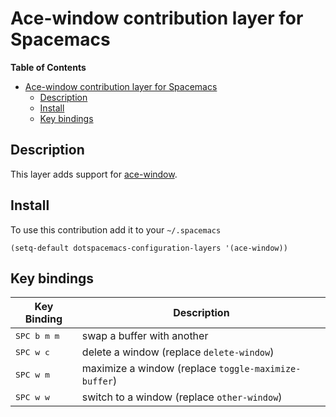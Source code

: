 # Ace-window contribution layer for Spacemacs

<!-- markdown-toc start - Don't edit this section. Run M-x markdown-toc/generate-toc again -->
**Table of Contents**

- [Ace-window contribution layer for Spacemacs](#ace-window-contribution-layer-for-spacemacs)
    - [Description](#description)
    - [Install](#install)
    - [Key bindings](#key-bindings)

<!-- markdown-toc end -->

## Description

This layer adds support for [ace-window][].

## Install

To use this contribution add it to your `~/.spacemacs`

```elisp
(setq-default dotspacemacs-configuration-layers '(ace-window))
```

## Key bindings

Key Binding           | Description
----------------------|------------------------------------------------------------
<kbd>SPC b m m</kbd>  | swap a buffer with another
<kbd>SPC w c</kbd>    | delete a window (replace `delete-window`)
<kbd>SPC w m</kbd>    | maximize a window (replace `toggle-maximize-buffer`)
<kbd>SPC w w</kbd>    | switch to a window (replace `other-window`)

[ace-window]: https://github.com/abo-abo/ace-window
